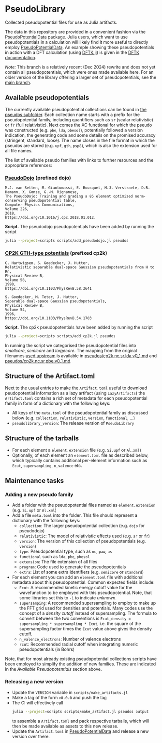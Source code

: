 # PseudoLibrary

Collected pseudopotential files for use as Julia artifacts.

The data in this repository are provided in a convenient fashion
via the [PseudoPotentialData](https://github.com/JuliaMolSim/PseudoPotentialData.jl)
package. Julia users, which want to use pseudopotentials in a calculation
will likely find it more useful to directly employ
[PseudoPotentialData](https://github.com/JuliaMolSim/PseudoPotentialData.jl).
An example showing these pseudopotentials in action with a DFT calculation
(using [DFTK.jl](https://dftk.org)) is given
in the [DFTK documentation](https://docs.dftk.org/stable/examples/pseudopotentials/).

*Note:* This branch is a relatively recent (Dec 2024) rewrite and does not yet contain
all pseudopotentials, which were ones made available here.
For an older version of the library offering a larger set of pseudopotentials,
see the [main branch](https://github.com/JuliaMolSim/PseudoLibrary/tree/main/).


## Available pseudopotentials

The currently available pseudopotential collections can be found in [the pseudos subfolder](/pseudos).
Each collection name starts with a prefix for the pseudopotential family, including quantifiers
such as `sr` (scalar relativistic) or `fr` (full relativistic). Next comes the XC functional
for which the pseudo was constructed (e.g. `pbe`, `lda`, `pbesol`), potentially followed
a version indication, the generating code and some details on the promised accuracy
(stringent, standard, loose).
The name closes in the file format in which the pseudos are stored (e.g. `upf`, `gth`, `psp8`),
which is also the extension used for all file names.

The list of available pseudo families
with links to further resources and the appropriate references:

### [PseudoDojo](http://www.pseudo-dojo.org) (prefixed dojo)
```
M.J. van Setten, M. Giantomassi, E. Bousquet, M.J. Verstraete, D.R. Hamann, X. Gonze, G.-M. Rignanese,
The PseudoDojo: Training and grading a 85 element optimized norm-conserving pseudopotential table,
Computer Physics Communications,
Volume 226,
2018,
https://doi.org/10.1016/j.cpc.2018.01.012.
```

**Script.** The pseudodojo pseudopotentials have been added by running the script
```sh
julia --project=scripts scripts/add_pseudodojo.jl pseudos
```

### [CP2K GTH-type potentials](https://github.com/cp2k/cp2k-data/tree/master/potentials/Goedecker) (prefixed cp2k)

```
C. Hartwigsen, S. Goedecker, J. Hutter,
Relativistic separable dual-space Gaussian pseudopotentials from H to Rn,
Physical Review B,
Volume 58,
1998,
https://doi.org/10.1103/PhysRevB.58.3641
```

```
S. Goedecker, M. Teter, J. Hutter,
Separable dual-space Gaussian pseudopotentials,
Physical Review B,
Volume 54,
1996,
https://doi.org/10.1103/PhysRevB.54.1703
```

**Script.** The cp2k pseudopotentials have been added by running the script
```sh
julia --project=scripts scripts/add_cp2k.jl pseudos
```
In running the script we categorised the pseudopotential files
into *smallcore*, *semicore* and *largecore*. The mapping from the original filenames
[used upstream](https://github.com/cp2k/cp2k-data/tree/master/potentials/Goedecker/cp2k)
is available in 
[pseudos/cp2k.nc.sr.lda.v0_1.md](pseudos/cp2k.nc.sr.lda.v0_1.md)
and
[pseudos/cp2k.nc.sr.pbe.v0_1.md](pseudos/cp2k.nc.sr.pbe.v0_1.md).

## Structure of the Artifact.toml
Next to the usual entries to make the `Artifact.toml` useful to download
peudopotential information as a lazy artifact (using `LazyArtifacts`)
the `Artifact.toml` contains a rich set of metadata for each pseudopotential
family in form of a dictionary with the following keys:

- All keys of the `meta.toml` of the pseudopotential family as discussed below
  (e.g. `collection`, `relativistic`, `version`, `functional`, ...)
- `pseudolibrary_version`: The release version of `PseudoLibrary`

## Structure of the tarballs
- For each element a `element.extension` file (e.g. `Si.upf` or `Al.xml`)
- Optionally, of each element an `element.toml` file as described below,
  which typically contains additional per-element information such as
  `Ecut`, `supersampling`, `n_valence` etc.

## Maintenance tasks
### Adding a new pseudo family
- Add a folder with the pseudopotential files named as `element.extension`
  (e.g. `Si.upf` or `Al.xml`)
- Add a file `meta.toml` into the folder. This file should represent a dictionary
  with the following keys:
  * `collection`: The larger pseudopotential collection (e.g. `dojo` for pseudodojo)
  * `relativistic`: The model of relativistic effects used (e.g. `sr` or `fr`)
  * `version`: The version of this collection of pseudopotentials (e.g. `version`)
  * `type`: Pseudopotential type, such as `nc`, `paw`, `us`
  * `functional` such as `lda`, `pbe`, `pbesol`
  * `extension`: The file extension of all files
  * `program`: Code used to generate the pseudopotentials
  * `extra`: List of some extra identifiers (e.g. `semicore` or `standard`)
- For each element you can add an `element.toml` file with additional metadata
  about this pseudopotential. Common expected fields include:
  * `Ecut`: A recommended kinetic energy cutoff value for the wavefunction
    to be employed with this pseudopotential.
    Note, that some libraries set this to `-1` to indicate *unknown*.
  * `supersamping`: A recommended supersampling to employ to make up the
    FFT grid used for densities and potentials. Many codes use the concept
    of a *density cutoff* instead of supersampling.
    The formula to convert between the two conventions is
    `Ecut_density = supersampling * supersampling * Ecut`, i.e. the square
    of the supersampling factor times the `Ecut` value above gives the
    density cutoff.
  * `n_valence_electrons`: Number of valence electrons
  * `rcut`: Recommended radial cutoff when integrating numeric pseudopotentials
    (in Bohrs)

Note, that for most already existing
pseudopotential collections scripts have been employed to simplify the addition
of new families. These are indicated in the *Available Pseudopotentials*
section above.

### Releasing a new version
- Update the `VERSION` variable in `scripts/make_artifacts.jl`
- Make a tag of the form `v0.0.0` and push the tag
- The CI will effectively call
  ```sh
  julia --project=scripts scripts/make_artifact.jl pseudos output
  ```
  to assemble a `Artifact.toml` and pack
  respective tarballs, which will then be made available as assets to this new release.
- Update the `Artifact.toml` in [PseudoPotentialData](https://github.com/JuliaMolSim/PseudoPotentialData.jl)
  and release a new version over there.
